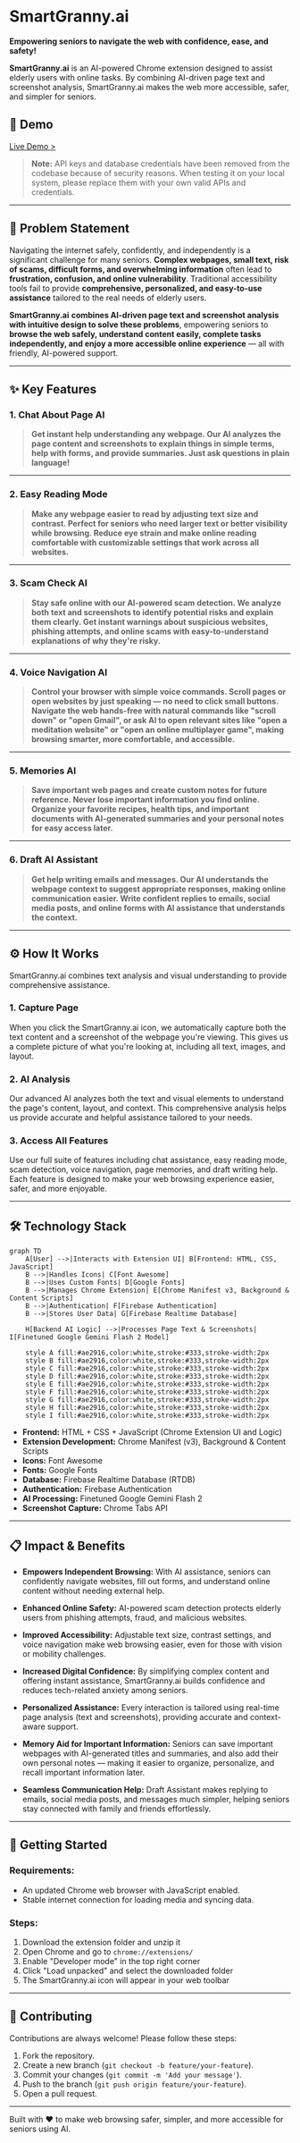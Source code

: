 # **SmartGranny.ai**

**Empowering seniors to navigate the web with confidence, ease, and safety!**

**SmartGranny.ai** is an AI-powered Chrome extension designed to assist elderly users with online tasks. By combining AI-driven page text and screenshot analysis, SmartGranny.ai makes the web more accessible, safer, and simpler for seniors.

## 🚀 **Demo**

[Live Demo >](https://smartgranny-ai.web.app/)

> **Note:** API keys and database credentials have been removed from the codebase because of security reasons. When testing it on your local system, please replace them with your own valid APIs and credentials.

---

## 🎯 **Problem Statement**

Navigating the internet safely, confidently, and independently is a significant challenge for many seniors. **Complex webpages, small text, risk of scams, difficult forms, and overwhelming information** often lead to **frustration, confusion, and online vulnerability**. Traditional accessibility tools fail to provide **comprehensive, personalized, and easy-to-use assistance** tailored to the real needs of elderly users.

**SmartGranny.ai** **combines AI-driven page text and screenshot analysis with intuitive design to solve these problems**, empowering seniors to **browse the web safely, understand content easily, complete tasks independently, and enjoy a more accessible online experience** — all with friendly, AI-powered support.

---

## ✨ **Key Features**  

### **1. Chat About Page AI**  

> **Get instant help understanding any webpage. Our AI analyzes the page content and screenshots to explain things in simple terms, help with forms, and provide summaries. Just ask questions in plain language!**

---

### **2. Easy Reading Mode**  

> **Make any webpage easier to read by adjusting text size and contrast. Perfect for seniors who need larger text or better visibility while browsing. Reduce eye strain and make online reading comfortable with customizable settings that work across all websites.**

---

### **3. Scam Check AI**  

> **Stay safe online with our AI-powered scam detection. We analyze both text and screenshots to identify potential risks and explain them clearly. Get instant warnings about suspicious websites, phishing attempts, and online scams with easy-to-understand explanations of why they're risky.**

---

### **4. Voice Navigation AI**  

> **Control your browser with simple voice commands. Scroll pages or open websites by just speaking — no need to click small buttons. Navigate the web hands-free with natural commands like "scroll down" or "open Gmail", or ask AI to open relevant sites like "open a meditation website" or "open an online multiplayer game", making browsing smarter, more comfortable, and accessible.**

---

### **5. Memories AI**  

> **Save important web pages and create custom notes for future reference. Never lose important information you find online. Organize your favorite recipes, health tips, and important documents with AI-generated summaries and your personal notes for easy access later.**

---

### **6. Draft AI Assistant**  

> **Get help writing emails and messages. Our AI understands the webpage context to suggest appropriate responses, making online communication easier. Write confident replies to emails, social media posts, and online forms with AI assistance that understands the context.**

---

## ⚙️ **How It Works**

SmartGranny.ai combines text analysis and visual understanding to provide comprehensive assistance.

### 1. Capture Page

When you click the SmartGranny.ai icon, we automatically capture both the text content and a screenshot of the webpage you're viewing. This gives us a complete picture of what you're looking at, including all text, images, and layout.

### 2. AI Analysis

Our advanced AI analyzes both the text and visual elements to understand the page's content, layout, and context. This comprehensive analysis helps us provide accurate and helpful assistance tailored to your needs.

### 3. Access All Features

Use our full suite of features including chat assistance, easy reading mode, scam detection, voice navigation, page memories, and draft writing help. Each feature is designed to make your web browsing experience easier, safer, and more enjoyable.

---

## 🛠️ **Technology Stack**

```mermaid
graph TD
    A[User] -->|Interacts with Extension UI| B[Frontend: HTML, CSS, JavaScript]
    B -->|Handles Icons| C[Font Awesome]
    B -->|Uses Custom Fonts| D[Google Fonts]
    B -->|Manages Chrome Extension| E[Chrome Manifest v3, Background & Content Scripts]
    B -->|Authentication| F[Firebase Authentication]
    B -->|Stores User Data| G[Firebase Realtime Database]
    
    H[Backend AI Logic] -->|Processes Page Text & Screenshots| I[Finetuned Google Gemini Flash 2 Model]

    style A fill:#ae2916,color:white,stroke:#333,stroke-width:2px
    style B fill:#ae2916,color:white,stroke:#333,stroke-width:2px
    style C fill:#ae2916,color:white,stroke:#333,stroke-width:2px
    style D fill:#ae2916,color:white,stroke:#333,stroke-width:2px
    style E fill:#ae2916,color:white,stroke:#333,stroke-width:2px
    style F fill:#ae2916,color:white,stroke:#333,stroke-width:2px
    style G fill:#ae2916,color:white,stroke:#333,stroke-width:2px
    style H fill:#ae2916,color:white,stroke:#333,stroke-width:2px
    style I fill:#ae2916,color:white,stroke:#333,stroke-width:2px
```

- **Frontend:** HTML + CSS + JavaScript (Chrome Extension UI and Logic)
- **Extension Development:** Chrome Manifest (v3), Background & Content Scripts
- **Icons:** Font Awesome
- **Fonts:** Google Fonts
- **Database:** Firebase Realtime Database (RTDB)
- **Authentication:** Firebase Authentication
- **AI Processing:** Finetuned Google Gemini Flash 2
- **Screenshot Capture:** Chrome Tabs API

---

## 📋 **Impact & Benefits**

- **Empowers Independent Browsing:** With AI assistance, seniors can confidently navigate websites, fill out forms, and understand online content without needing external help.

- **Enhanced Online Safety:** AI-powered scam detection protects elderly users from phishing attempts, fraud, and malicious websites.

- **Improved Accessibility:** Adjustable text size, contrast settings, and voice navigation make web browsing easier, even for those with vision or mobility challenges.

- **Increased Digital Confidence:** By simplifying complex content and offering instant assistance, SmartGranny.ai builds confidence and reduces tech-related anxiety among seniors.

- **Personalized Assistance:** Every interaction is tailored using real-time page analysis (text and screenshots), providing accurate and context-aware support.

- **Memory Aid for Important Information:** Seniors can save important webpages with AI-generated titles and summaries, and also add their own personal notes — making it easier to organize, personalize, and recall important information later.

- **Seamless Communication Help:** Draft Assistant makes replying to emails, social media posts, and messages much simpler, helping seniors stay connected with family and friends effortlessly.

---

## 🚀 Getting Started

### Requirements:
- An updated Chrome web browser with JavaScript enabled.
- Stable internet connection for loading media and syncing data.

### Steps:
1. Download the extension folder and unzip it
2. Open Chrome and go to ```chrome://extensions/```
3. Enable "Developer mode" in the top right corner
4. Click "Load unpacked" and select the downloaded folder
5. The SmartGranny.ai icon will appear in your web toolbar

---

## 🤝 **Contributing**  

Contributions are always welcome! Please follow these steps:

1. Fork the repository.  
2. Create a new branch (`git checkout -b feature/your-feature`).  
3. Commit your changes (`git commit -m 'Add your message'`).  
4. Push to the branch (`git push origin feature/your-feature`).  
5. Open a pull request.  

---

Built with ❤️ to make web browsing safer, simpler, and more accessible for seniors using AI.
